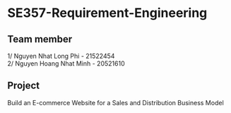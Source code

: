 # SE357-Requirement-Engineering

## Team member
1/ Nguyen Nhat Long Phi - 21522454 <br>
2/ Nguyen Hoang Nhat Minh - 20521610

## Project
Build an E-commerce Website for a Sales and Distribution Business Model
